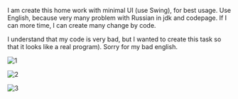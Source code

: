 I am create this home work with minimal UI (use Swing), for best usage. Use English, because very many problem with Russian in jdk and codepage. If I can more time, I can create many change by code.

I understand that my code is very bad, but I wanted to create this task so that it looks like a real program). Sorry for my bad english.


![1](https://user-images.githubusercontent.com/87657613/197617801-15b8cab9-c161-43f0-a092-cbbcab7629da.png)

![2](https://user-images.githubusercontent.com/87657613/197617805-bec4cce0-77e6-46ef-9736-4a4d11eed00b.png)

![3](https://user-images.githubusercontent.com/87657613/197617812-d16142a9-effb-456a-bb3d-6fb7ff67bbef.png)
